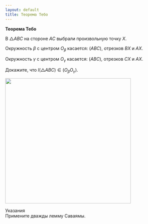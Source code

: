```yaml
---
layout: default
title: Теорема Тебо
---
```


**Теорема Тебо**

В $△ABC$ на стороне $AC$  выбрали произвольную точку $X$.

Окружность $\beta$ с центром $O_\beta$ касается:
$(ABC)$, отрезков $BX$ и $AX$.

Окружность $\gamma$ с центром $O_\gamma$ касается:
$(ABC)$, отрезков $CX$ и $AX$.

Докажите, что $I(△ABC) \in (O_\beta O_\gamma)$.

<img width='400' src="https://docs.google.com/drawings/d/1sWqztHKSYNWSEPqiVX-ayJ9YFWTKomglR95-uELOSL0/export/svg">

Указания
<br>
Примените дважды лемму Саваямы.
